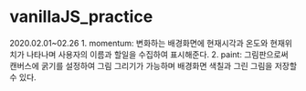 <html>
<h1>vanillaJS_practice</h1>
2020.02.01~02.26
1. momentum: 변화하는 배경화면에 현재시각과 온도와 현재위치가 나타나며 사용자의 이름과 할일을 수집하여 표시해준다.
2. paint: 그림판으로써 캔버스에 굵기를 설정하여 그림 그리기가 가능하며 배경화면 색칠과 그린 그림을 저장할 수 있다.
</html>
